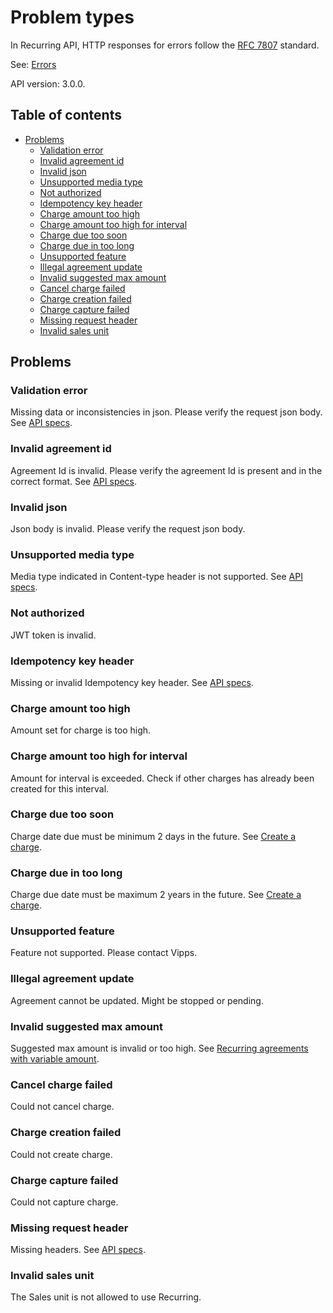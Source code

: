 <!-- START_METADATA
---
title: Problem types
sidebar_position: 90
pagination_next: null
---
END_METADATA -->

# Problem types

In Recurring API, HTTP responses for errors follow the [RFC 7807](https://www.rfc-editor.org/rfc/rfc7807) standard.

See:
[Errors](https://vippsas.github.io/vipps-developer-docs/docs/vipps-developers/common-topics/errors)

API version: 3.0.0.

<!-- START_COMMENT -->

## Table of contents

- [Problems](#problems)
  - [Validation error](#validation-error)
  - [Invalid agreement id](#invalid-agreement-id)
  - [Invalid json](#invalid-json)
  - [Unsupported media type](#unsupported-media-type)
  - [Not authorized](#not-authorized)
  - [Idempotency key header](#idempotency-key-header)
  - [Charge amount too high](#charge-amount-too-high)
  - [Charge amount too high for interval](#charge-amount-too-high-for-interval)
  - [Charge due too soon](#charge-due-too-soon)
  - [Charge due in too long](#charge-due-in-too-long)
  - [Unsupported feature](#unsupported-feature)
  - [Illegal agreement update](#illegal-agreement-update)
  - [Invalid suggested max amount](#invalid-suggested-max-amount)
  - [Cancel charge failed](#cancel-charge-failed)
  - [Charge creation failed](#charge-creation-failed)
  - [Charge capture failed](#charge-capture-failed)
  - [Missing request header](#missing-request-header)
  - [Invalid sales unit](#invalid-sales-unit)


<!-- END_COMMENT -->

## Problems

### Validation error

Missing data or inconsistencies in json. Please verify the request json body.
See [API specs](https://vippsas.github.io/vipps-developer-docs/api/recurring).

### Invalid agreement id

Agreement Id is invalid. Please verify the agreement Id is present and in the correct format.
See [API specs](https://vippsas.github.io/vipps-developer-docs/api/recurring).

### Invalid json

Json body is invalid. Please verify the request json body.

### Unsupported media type

Media type indicated in Content-type header is not supported.
See [API specs](https://vippsas.github.io/vipps-developer-docs/api/recurring).

### Not authorized

JWT token is invalid.

### Idempotency key header

Missing or invalid Idempotency key header.
See [API specs](https://vippsas.github.io/vipps-developer-docs/api/recurring).

### Charge amount too high

Amount set for charge is too high.

### Charge amount too high for interval

Amount for interval is exceeded. Check if other charges has already been created for this interval.

### Charge due too soon

Charge date due must be minimum 2 days in the future.
See [Create a charge](https://vippsas.github.io/vipps-developer-docs/docs/APIs/recurring-api/vipps-recurring-api#create-a-charge).

### Charge due in too long

Charge due date must be maximum 2 years in the future.
See [Create a charge](https://vippsas.github.io/vipps-developer-docs/docs/APIs/recurring-api/vipps-recurring-api#create-a-charge).

### Unsupported feature

Feature not supported. Please contact Vipps.

### Illegal agreement update

Agreement cannot be updated. Might be stopped or pending.

### Invalid suggested max amount

Suggested max amount is invalid or too high.
See [Recurring agreements with variable amount](https://vippsas.github.io/vipps-developer-docs/docs/APIs/recurring-api/vipps-recurring-api#recurring-agreements-with-variable-amount).

### Cancel charge failed

Could not cancel charge.

### Charge creation failed

Could not create charge.

### Charge capture failed

Could not capture charge.

### Missing request header

Missing headers. See [API specs](https://vippsas.github.io/vipps-developer-docs/api/recurring).

### Invalid sales unit
The Sales unit is not allowed to use Recurring.

[update-agreement-patch-endpoint]: https://vippsas.github.io/vipps-developer-docs/api/recurring#tag/Agreement-v3-endpoints/operation/UpdateAgreementPatchV3
